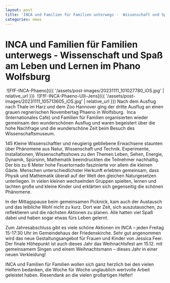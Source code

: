 ```yaml
---
layout: post
title: 'INCA und Familien für Familien unterwegs -  Wissenschaft und Spaß am Leben und Lernen im Phano Wolfsburg'
categories: news
---
```



INCA und Familien für Familien unterwegs \- Wissenschaft und Spaß am Leben und Lernen im Phano Wolfsburg
========================================================================================================
 ![FfF-INCA-Phaeno]({{ '/assets/post-images/20231111_101027780_iOS.jpg' | relative_url }})  ![FfF-INCA-Phaeno-Ulli-Jens]({{ '/assets/post-images/20231111_105713605_iOS.jpg' | relative_url }}) Nach dem Ausflug nach Thale im Harz und dem Zoo Hannover ging der dritte Ausflug an einen grauen regnerischen Novembertag Phaeno in Wolfsburg.  Inca (Internationales Cafe) und Familien für Familien organisierten wieder gemeinsam den wunderschönen Ausflug und waren begeistert über die hohe Nachfrage und die wunderschöne Zeit beim Besuch des Wissenschaftsmuseum. 

145 Kleine Wissenschaftler und neugierig gebliebene Erwachsene staunten über Phänomene aus Natur, Wissenschaft und Technik. Experimente, Installationen, Wissenschaftsshows zu den Themen Leben, Sehen, Energie, Dynamik, Spürsinn, Mathematik beeindruckten die Teilnehmer nachhaltig. Der bis zu 6 Meter hohe Feuertornado faszinierte vor allem die kleinen Gäste. Menschen unterschiedlichster Herkunft erlebten gemeinsam, dass Physik und Mathematik überall auf der Welt den gleichen Naturgesetzen unterliegen. In vielen kleinen wechselnden Gruppen spielten, lernen und lachten große und kleine Kinder und erklärten sich gegenseitig die schönen Phänomene. 

In der Mittagspause beim gemeinsamen Picknick, kam auch der Austausch und das leibliche Wohl nicht zu kurz. Dort war Zeit, sich auszutauschen, zu reflektieren und die nächsten Aktionen zu planen. Alle hatten viel Spaß dabei und haben sogar etwas fürs Leben gelernt. 

Zum Jahresabschluss gibt es viele schöne Aktionen im INCA – jeden Freitag 15\-17:30 Uhr im Gemeindehaus der Friedenskirche. Sehr gut angenommen wird das neue Gestaltungsangebot für Frauen und Kinder von Jessica Feer. Der finale Höhepunkt ist auch dieses Jahr das Weihnachtsfest am 15\.12\. mit gemeinsamem Singen und einem Weihnachtsmann – dieses Jahr in einer neuen Verkleidung! 

INCA und Familien für Familien wollen sich ganz herzlich bei den vielen Helfern bedanken, die Woche für Woche unglaublich wertvolle Arbeit geleistet haben. Riesendank an die vielen großartigen Helfer! 

